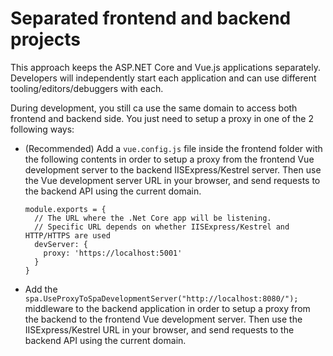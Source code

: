 # Separated frontend and backend projects
This approach keeps the ASP.NET Core and Vue.js applications separately.
Developers will independently start each application and can use different tooling/editors/debuggers with each.

During development, you still ca use the same domain to access both frontend and backend side.
You just need to setup a proxy in one of the 2 following ways:

- (Recommended) Add a `vue.config.js` file inside the frontend folder with the following contents in order to setup a proxy from the frontend Vue development server to the backend IISExpress/Kestrel server. Then use the Vue development server URL in your browser, and send requests to the backend API using the current domain.

      module.exports = {
        // The URL where the .Net Core app will be listening.
        // Specific URL depends on whether IISExpress/Kestrel and HTTP/HTTPS are used
        devServer: {
          proxy: 'https://localhost:5001'
        }
      }

- Add the `spa.UseProxyToSpaDevelopmentServer("http://localhost:8080/");` middleware to the backend application in order to setup a proxy from the backend to the frontend Vue development server. Then use the IISExpress/Kestrel URL in your browser, and send requests to the backend API using the current domain.
